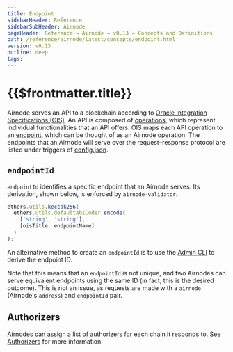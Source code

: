 ```yaml
---
title: Endpoint
sidebarHeader: Reference
sidebarSubHeader: Airnode
pageHeader: Reference → Airnode → v0.13 → Concepts and Definitions
path: /reference/airnode/latest/concepts/endpoint.html
version: v0.13
outline: deep
tags:
---
```


<VersionWarning/>

<PageHeader/>

<SearchHighlight/>

<FlexStartTag/>

# {{$frontmatter.title}}

Airnode serves an API to a blockchain according to
[Oracle Integration Specifications (OIS)](/reference/ois/2.2/). An API is
composed of [operations](/reference/ois/2.2/specification.md#_5-2-operation),
which represent individual functionalities that an API offers. OIS maps each API
operation to an [endpoint](/reference/ois/2.2/specification.md#_5-endpoints),
which can be thought of as an Airnode operation. The endpoints that an Airnode
will serve over the request–response protocol are listed under triggers of
[config.json](/reference/airnode/latest/deployment-files/config-json.md#triggers).

## `endpointId`

`endpointId` identifies a specific endpoint that an Airnode serves. Its
derivation, shown below, is enforced by `airnode-validator`.

```js
ethers.utils.keccak256(
  ethers.utils.defaultAbiCoder.encode(
    ['string', 'string'],
    [oisTitle, endpointName]
  )
);
```

An alternative method to create an `endpointId` is to use the
[Admin CLI](/reference/airnode/latest/packages/admin-cli.md) to derive the
endpoint ID.

Note that this means that an `endpointId` is not unique, and two Airnodes can
serve equivalent endpoints using the same ID (in fact, this is the desired
outcome). This is not an issue, as requests are made with a `airnode` (Airnode's
`address`) and `endpointId` pair.

## Authorizers

Airnodes can assign a list of authorizers for each chain it responds to. See
[Authorizers](/reference/airnode/latest/concepts/authorizers.md) for more
information.

<FlexEndTag/>
